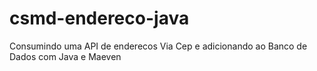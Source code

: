 # csmd-endereco-java
Consumindo uma API de enderecos Via Cep e adicionando ao Banco de Dados com Java e Maeven

